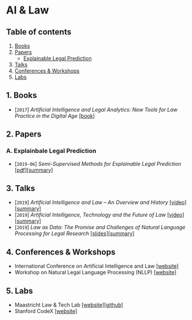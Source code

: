 # AI & Law


## Table of contents
1. [Books](#books)
2. [Papers](#papers)
    - [Explainable Legal Prediction](#explainable)
3. [Talks](#talks)
4. [Conferences & Workshops](#conferences)
5. [Labs](#labs)


## 1. Books <a name="books"></a>

- [`2017`] *Artificial Intelligence and Legal Analytics: New Tools for Law Practice in the Digital Age* [[book]](https://www.cambridge.org/core/books/artificial-intelligence-and-legal-analytics/E7D705EEF392501A1DB180645917E7E0)

## 2. Papers <a name="papers"></a>

### A. Explainbale Legal Prediction <a name="explainable"></a>

- [`2019-06`] *Semi-Supervised Methods for Explainable Legal Prediction* [[pdf]](https://www.researchgate.net/publication/334643454_Semi-Supervised_Methods_for_Explainable_Legal_Prediction)[[summary]](./summaries/branting2019explainable.md)



## 3. Talks <a name="talks"></a>

- [`2019`] *Artificial Intelligence and Law – An Overview and History* [[video]](https://www.youtube.com/watch?v=BG6YR0xGMRA)[[summary]](./summaries/surden2019history.md)
- [`2019`] *Artificial Intelligence, Technology and the Future of Law* [[video]](https://www.youtube.com/watch?v=UYSZeHqZnaA) [[summary]](./summaries/remus2019ailaw.md)
- [`2019`] *Law as Data: The Promise and Challenges of Natural Language Processing for Legal Research* [[slides]](https://drive.google.com/open?id=14zWlp2Hkm866MTup_oMZJa5T80fxsWtR)[[summary]](./summaries/dyevre2019nllp.md)


## 4. Conferences & Workshops <a name="conferences"></a>

- International Conference on Artificial Intelligence and Law [[website]](https://dl.acm.org/doi/proceedings/10.1145/3322640#issue-downloads)
- Workshop on Natural Legal Language Processing (NLLP) [[website]](https://sites.google.com/view/nllp/nllp-2019)


## 5. Labs <a name="labs"></a>

- Maastricht Law & Tech Lab [[website]](https://www.maastrichtuniversity.nl/about-um/faculties/law/research/law-and-tech-lab)[[github]](https://github.com/maastrichtlawtech)
- Stanford CodeX [[website]](https://law.stanford.edu/codex-the-stanford-center-for-legal-informatics/)
